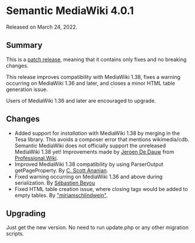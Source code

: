 # Semantic MediaWiki 4.0.1

Released on March 24, 2022.

## Summary

This is a [patch release](../RELEASE-POLICY.md), meaning that it contains only fixes and no breaking changes.

This release improves compatibility with MediaWiki 1.38, fixes a warning occurring on MediaWiki 1.36 and later, and
closes a minor HTML table generation issue.

Users of MediaWiki 1.36 and later are encouraged to upgrade.

## Changes

* Added support for _installation_ with MediaWiki 1.38 by merging in the Tesa library. This avoids a composer error
  that mentions wikimedia/cdb. Semantic MediaWiki does not officially support the unreleased MediaWiki 1.38 yet! Improvements
  made by [Jeroen De Dauw](https://entropywins.wtf/) from [Professional.Wiki](https://professional.wiki/).
* Improved MediaWiki 1.38 compatibility by using ParserOutput getPageProperty. By [C. Scott Ananian](https://github.com/cscott).
* Fixed warning occurring on MediaWiki 1.36 and above during serialization. By [Sébastien Beyou](https://github.com/Seb35)
* Fixed HTML table creation issue, where closing tags would be added to empty tables. By ["miriamschlindwein"](https://github.com/miriamschlindwein).

## Upgrading

Just get the new version. No need to run update.php or any other migration scripts.
